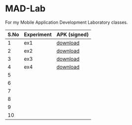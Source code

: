 # MAD-Lab
For my Mobile Application Development Laboratory classes.

| S.No | Experiment | APK (signed) |
| ----------- | ----------- | -------|
| 1 | ex1 | [download](https://github.com/adenosinetp10/MAD-Lab/blob/main/ex1/app/release/app-release.apk)   |
| 2 | ex2 | [download](https://github.com/adenosinetp10/MAD-Lab/blob/main/ex2/app/release/app-release.apk)   |
| 3 | ex3 |  [download](https://github.com/adenosinetp10/MAD-Lab/blob/main/ex3/app/release/app-release.apk)  |
| 4 | ex4 |  [download](https://github.com/adenosinetp10/MAD-Lab/blob/main/ex4/app/release/app-release.apk)  |
| 5 |  |    |
| 6 |  |    |
| 7 |  |    |
| 8 |  |    |
| 9 |  |    |
| 10 |  |    |
